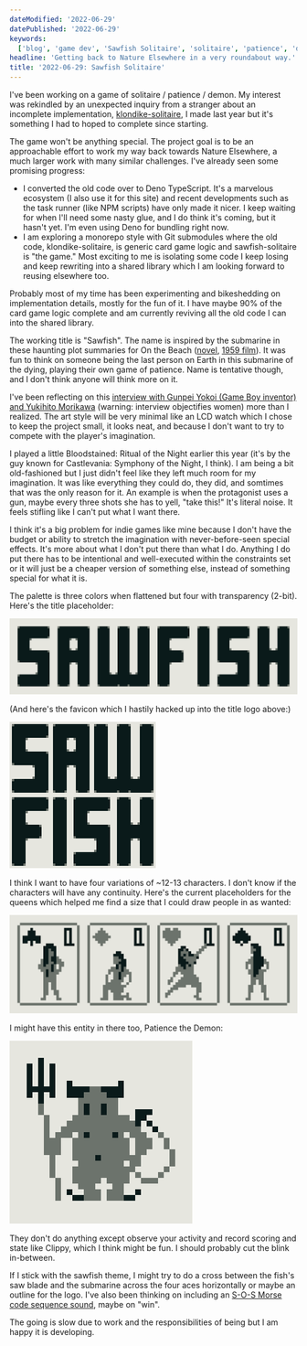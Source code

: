 ```yaml
---
dateModified: '2022-06-29'
datePublished: '2022-06-29'
keywords:
  ['blog', 'game dev', 'Sawfish Solitaire', 'solitaire', 'patience', 'demon']
headline: 'Getting back to Nature Elsewhere in a very roundabout way.'
title: '2022-06-29: Sawfish Solitaire'
---
```


I've been working on a game of solitaire / patience / demon. My interest was
rekindled by an unexpected inquiry from a stranger about an incomplete
implementation,
[klondike-solitaire](https://github.com/oidoid/klondike-solitaire), I made last
year but it's something I had to hoped to complete since starting.

The game won't be anything special. The project goal is to be an approachable
effort to work my way back towards Nature Elsewhere, a much larger work with
many similar challenges. I've already seen some promising progress:

- I converted the old code over to Deno TypeScript. It's a marvelous ecosystem
  (I also use it for this site) and recent developments such as the task runner
  (like NPM scripts) have only made it nicer. I keep waiting for when I'll need
  some nasty glue, and I do think it's coming, but it hasn't yet. I'm even using
  Deno for bundling right now.
- I am exploring a monorepo style with Git submodules where the old code,
  klondike-solitaire, is generic card game logic and sawfish-solitaire is "the
  game." Most exciting to me is isolating some code I keep losing and keep
  rewriting into a shared library which I am looking forward to reusing
  elsewhere too.

Probably most of my time has been experimenting and bikeshedding on
implementation details, mostly for the fun of it. I have maybe 90% of the card
game logic complete and am currently reviving all the old code I can into the
shared library.

The working title is "Sawfish". The name is inspired by the submarine in these
haunting plot summaries for On the Beach
([novel](<https://en.wikipedia.org/wiki/On_the_Beach_(novel)#Plot>),
[1959 film](<https://en.wikipedia.org/wiki/On_the_Beach_(1959_film)#Plot>)). It
was fun to think on someone being the last person on Earth in this submarine of
the dying, playing their own game of patience. Name is tentative though, and I
don't think anyone will think more on it.

I've been reflecting on this
[interview with Gunpei Yokoi (Game Boy inventor) and Yukihito Morikawa](https://shmuplations.com/yokoi/)
(warning: interview objectifies women) more than I realized. The art style will
be very minimal like an LCD watch which I chose to keep the project small, it
looks neat, and because I don't want to try to compete with the player's
imagination.

I played a little Bloodstained: Ritual of the Night earlier this year (it's by
the guy known for Castlevania: Symphony of the Night, I think). I am being a bit
old-fashioned but I just didn't feel like they left much room for my
imagination. It was like everything they could do, they did, and somtimes that
was the only reason for it. An example is when the protagonist uses a gun, maybe
every three shots she has to yell, "take this!" It's literal noise. It feels
stifling like I can't put what I want there.

I think it's a big problem for indie games like mine because I don't have the
budget or ability to stretch the imagination with never-before-seen special
effects. It's more about what I don't put there than what I do. Anything I do
put there has to be intentional and well-executed within the constraints set or
it will just be a cheaper version of something else, instead of something
special for what it is.

The palette is three colors when flattened but four with transparency (2-bit).
Here's the title placeholder:

![Title logo.](sawfish-logo.png)

(And here's the favicon which I hastily hacked up into the title logo above:)

<img src=sawfish-favicon.png width=256 height=256 alt="Sawfish favicon.">

I think I want to have four variations of ~12-13 characters. I don't know if the
characters will have any continuity. Here's the current placeholders for the
queens which helped me find a size that I could draw people in as wanted:

![Four queens.](sawfish-queens.png)

I might have this entity in there too, Patience the Demon:

![Patience the Demon.](patience-the-demon.gif)

They don't do anything except observe your activity and record scoring and state
like Clippy, which I think might be fun. I should probably cut the blink
in-between.

If I stick with the sawfish theme, I might try to do a cross between the fish's
saw blade and the submarine across the four aces horizontally or maybe an
outline for the logo. I've also been thinking on including an
[S-O-S Morse code sequence sound](https://www.youtube.com/watch?v=y7eNohjaDbs),
maybe on "win".

The going is slow due to work and the responsibilities of being but I am happy
it is developing.
